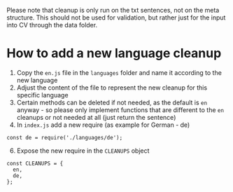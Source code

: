 Please note that cleanup is only run on the txt sentences, not on the meta structure. This should not be used for validation, but rather just for the input into CV through the data folder.

# How to add a new language cleanup

1. Copy the `en.js` file in the `languages` folder and name it according to the new language
2. Adjust the content of the file to represent the new cleanup for this specific language
3. Certain methods can be deleted if not needed, as the default is `en` anyway - so please only implement functions that are different to the `en` cleanups or not needed at all (just return the sentence)
4. In `index.js` add a new require (as example for German - de)

```
const de = require('./languages/de');
```

6. Expose the new require in the `CLEANUPS` object

```
const CLEANUPS = {
  en,
  de,
};
```